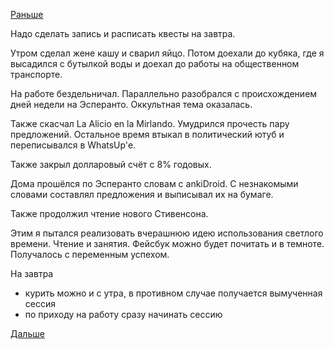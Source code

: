 [Раньше](2018.12.24.md)

Надо сделать запись и расписать квесты на завтра.

Утром сделал жене кашу и сварил яйцо.
Потом доехали до кубяка, где я высадился с бутылкой воды и доехал до работы на общественном транспорте.

На работе бездельничал.
Параллельно разобрался с происхождением дней недели на Эсперанто. Оккультная тема оказалась.

Также скасчал La Alicio en la Mirlando. Умудрился прочесть пару предложений.
Остальное время втыкал в политический ютуб и переписывался в WhatsUp'е.

Также закрыл долларовый счёт с 8% годовых.

Дома прошёлся по Эсперанто словам с ankiDroid. С незнакомыми словами составлял предложения и выписывал их на бумаге.

Также продолжил чтение нового Стивенсона.

Этим я пытался реализовать вчерашнюю идею использования светлого времени. Чтение и занятия. Фейсбук можно будет почитать и в темноте.
Получалось с переменным успехом.

На завтра
  - курить можно и с утра, в противном случае получается вымученная сессия
  - по приходу на работу сразу начинать сессию

[Дальше](2018.12.26.md)